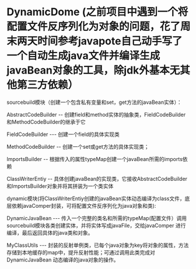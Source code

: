 # DynamicDome (之前项目中遇到一个将配置文件反序列化为对象的问题，花了周末两天时间参考javapote自己动手写了一个自动生成java文件并编译生成javaBean对象的工具，除jdk外基本无其他第三方依赖）

sourcebuild模块（创建一个包含私有变量和set，get方法的javaBean实体）：

AbstractCodeBuilder -- 创建field和method实体的抽象类，FieldCodeBuilder和MethodCodeBuilder的继承于它

FieldCodeBuilder --- 创建一个field的具体实现类

MethodCodeBuilder -- 创建一个set或get方法的具体实现类；

ImportsBuilder -- 根据传入的属性typeMap创建一个javaBean所需的imports依赖

ClassWriterEntiy -- 具体创建javaBean的实现类，它接收AbstractCodeBuilder和ImportsBuilder对象并将其拼装为一个类实体

        

dynamic模块(将ClassWriterEntiy创建的javaBean实体动态编译为class文件，底层依赖javaComper封装，可将配置文件反序列化为java对象和类):


DynamicJavaBean --- 传入一个完整的类名和所需的typeMap(配置文件）调用sourcebuild模块各类创建实体，并将实体写成javaFile，交给javaComper
                     进行编译，最后返回具体的java类和对象。
       
MyClassUtils --- 封装的反射单例类，已每个java对象为key将对象的属性，方法存储到本地缓存的map中，提升反射性能；可通过调用此类完成对DynamicJavaBean
                 动态编译的java对象的操作。
